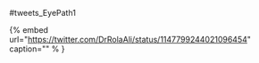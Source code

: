 #tweets_EyePath1

{% embed url="https://twitter.com/DrRolaAli/status/1147799244021096454"  caption="" % }

